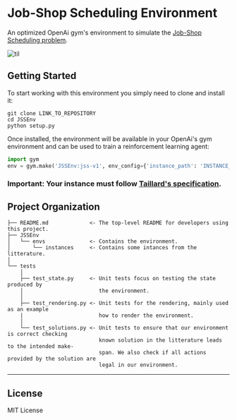 Job-Shop Scheduling Environment
==============================

An optimized OpenAi gym's environment to simulate the [Job-Shop Scheduling problem](https://developers.google.com/optimization/scheduling/job_shop).

![til](./tests/ta01.gif)

Getting Started
------------

To start working with this environment you simply need to clone and install it:

```shell
git clone LINK_TO_REPOSITORY
cd JSSEnv
python setup.py
```

Once installed, the environment will be available in your OpenAi's gym environment and can be used to train a reinforcement learning agent:

```python
import gym
env = gym.make('JSSEnv:jss-v1', env_config={'instance_path': 'INSTANCE_PATH'})
```

### Important: Your instance must follow [Taillard's specification](http://jobshop.jjvh.nl/explanation.php#taillard_def). 

Project Organization
------------

    ├── README.md             <- The top-level README for developers using this project.
    ├── JSSEnv
    │   └── envs              <- Contains the environment.
    │       └── instances     <- Contains some intances from the litterature.
    │
    └── tests                 
        │
        ├── test_state.py     <- Unit tests focus on testing the state produced by
        │                        the environment.
        │
        ├── test_rendering.py <- Unit tests for the rendering, mainly used as an example
        |                        how to render the environment.
        │
        └── test_solutions.py <- Unit tests to ensure that our environment is correct checking
                                 known solution in the litterature leads to the intended make-
                                 span. We also check if all actions provided by the solution are
                                 legal in our environment.
--------

## License

MIT License

